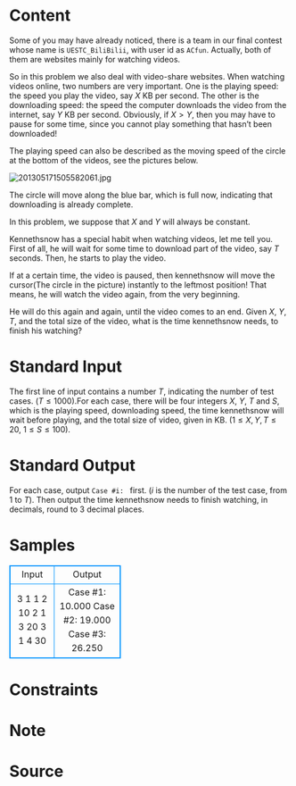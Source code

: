 
# Content

Some of you may have already noticed, there is a team in our final contest whose name is `UESTC_BiliBilii`, with user id as `ACfun`. Actually, both of them are websites mainly for watching videos.

So in this problem we also deal with video-share websites. When watching videos online, two numbers are very important. One is the playing speed: the speed you play the video, say $X$ KB per second. The other is the downloading speed: the speed the computer downloads the video from the internet, say $Y$ KB per second. Obviously, if $X>Y$, then you may have to pause for some time, since you cannot play something that hasn’t been downloaded!

The playing speed can also be described as the moving speed of the circle at the bottom of the videos, see the pictures below.

![201305171505582061.jpg](/source/lutece/bilibili-acfun-and-more/img/aHR0cHM6Ly9hY20udWVzdGMuZWR1LmNuL21lZGlhL2ltYWdlL3Byb2JsZW0vMy8yMDEzMTIyODIwMTAxMTExOTEuanBn.jpg)

The circle will move along the blue bar, which is full now, indicating that downloading is already complete.

In this problem, we suppose that $X$ and $Y$ will always be constant.

Kennethsnow has a special habit when watching videos, let me tell you.
First of all, he will wait for some time to download part of the video, say $T$ seconds.
Then, he starts to play the video.

If at a certain time, the video is paused, then kennethsnow will move the cursor(The circle in the picture) instantly to the leftmost position! That means, he will watch the video again, from the very beginning.

He will do this again and again, until the video comes to an end.
Given $X$, $Y$, $T$, and the total size of the video, what is the time kennethsnow needs, to finish his watching?

# Standard Input

The first line of input contains a number $T$, indicating the number of test cases. ($T\leq 1000$).For each case, there will be four integers $X$, $Y$, $T$ and $S$, which is the playing speed, downloading speed, the time kennethsnow will wait before playing, and the total size of video, given in KB. ($1\leq X,Y,T\leq 20$, $1\leq S\leq 100$).

# Standard Output

For each case, output `Case #i: ` first. ($i$ is the number of the test case, from $1$ to $T$). Then output the time kennethsnow needs to finish watching, in decimals, round to $3$ decimal places.

# Samples

<style>
        table,table tr th, table tr td { border:1px solid #0094ff; }
        table { width: 200px; min-height: 25px; line-height: 25px; text-align: center; border-collapse: collapse;}   
    </style>
<table>
	<tr>
		<td>Input</td>
		<td>Output</td>
	</tr>
<tr><td>3
1 1 2 10
2 1 3 20
3 1 4 30</td><td>Case #1: 10.000
Case #2: 19.000
Case #3: 26.250</td></tr></table>


# Constraints



# Note



# Source


